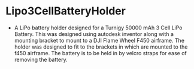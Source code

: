 # Lipo3CellBatteryHolder


* A LiPo battery holder designed for a Turnigy 50000 mAh 3 Cell LiPo Battery. This was designed using autodesk inventor along with a mounting bracket to mount to a DJI Flame Wheel F450 airframe. The holder was designed to fit to the brackets in which are mounted to the f450 airframe. The battery is to be held in by velcro straps for ease of removing the battery. 
